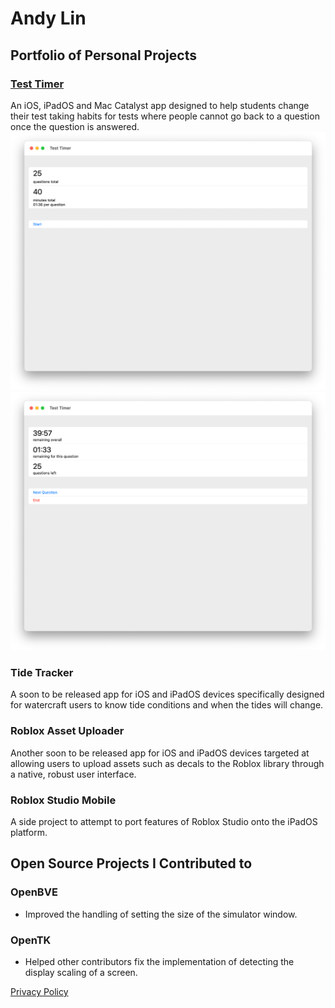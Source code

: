 # Andy Lin

## Portfolio of Personal Projects

### [Test Timer](https://apps.apple.com/us/app/test-timer-monitor-your-time/id1568837510)
An iOS, iPadOS and Mac Catalyst app designed to help students change their test taking habits for tests where people cannot go back to a question once the question is answered.
![](testTimer1.png) ![](testTimer2.png)

### Tide Tracker
A soon to be released app for iOS and iPadOS devices specifically designed for watercraft users to know tide conditions and when the tides will change.

### Roblox Asset Uploader
Another soon to be released app for iOS and iPadOS devices targeted at allowing users to upload assets such as decals to the Roblox library through a native, robust user interface.

### Roblox Studio Mobile
A side project to attempt to port features of Roblox Studio onto the iPadOS platform.

## Open Source Projects I Contributed to

<!-- ### Reminders Menu Bar -->
### OpenBVE
- Improved the handling of setting the size of the simulator window.
### OpenTK
- Helped other contributors fix the implementation of detecting the display scaling of a screen.
<!-- ### Atom
- Replaced the  -->

[Privacy Policy](Privacy.md)
